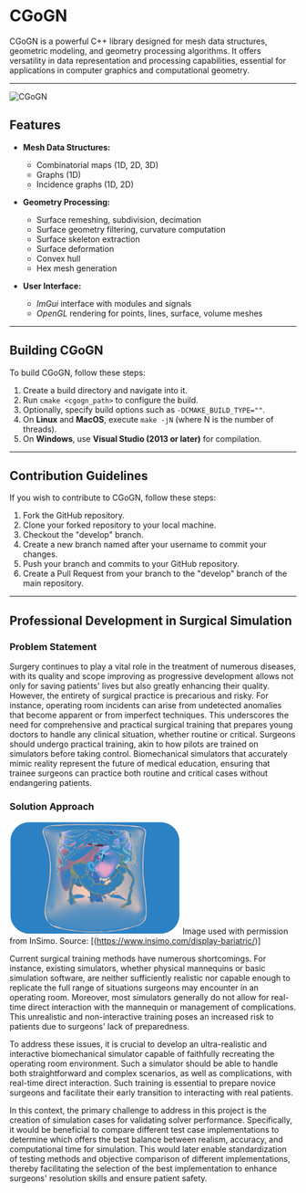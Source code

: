 # CGoGN

CGoGN is a powerful C++ library designed for mesh data structures, geometric modeling, and geometry processing algorithms. It offers versatility in data representation and processing capabilities, essential for applications in computer graphics and computational geometry.

---
![CGoGN](https://github.com/Hadiyehya00/Advanced-Evaluation-of-Biomechanical-Simulators/blob/main/cgogn.png)

## Features

- **Mesh Data Structures:**
  - Combinatorial maps (1D, 2D, 3D)
  - Graphs (1D)
  - Incidence graphs (1D, 2D)

- **Geometry Processing:**
  - Surface remeshing, subdivision, decimation
  - Surface geometry filtering, curvature computation
  - Surface skeleton extraction
  - Surface deformation
  - Convex hull
  - Hex mesh generation

- **User Interface:**
  - *ImGui* interface with modules and signals
  - *OpenGL* rendering for points, lines, surface, volume meshes

---

## Building CGoGN

To build CGoGN, follow these steps:

1. Create a build directory and navigate into it.
2. Run `cmake <cgogn_path>` to configure the build.
3. Optionally, specify build options such as `-DCMAKE_BUILD_TYPE=""`.
4. On **Linux** and **MacOS**, execute `make -jN` (where N is the number of threads).
5. On **Windows**, use **Visual Studio (2013 or later)** for compilation.

---

## Contribution Guidelines

If you wish to contribute to CGoGN, follow these steps:

1. Fork the GitHub repository.
2. Clone your forked repository to your local machine.
3. Checkout the "develop" branch.
4. Create a new branch named after your username to commit your changes.
5. Push your branch and commits to your GitHub repository.
6. Create a Pull Request from your branch to the "develop" branch of the main repository.

---

## Professional Development in Surgical Simulation

### Problem Statement

Surgery continues to play a vital role in the treatment of numerous diseases, with its quality and scope improving as progressive development allows not only for saving patients' lives but also greatly enhancing their quality. However, the entirety of surgical practice is precarious and risky. For instance, operating room incidents can arise from undetected anomalies that become apparent or from imperfect techniques. This underscores the need for comprehensive and practical surgical training that prepares young doctors to handle any clinical situation, whether routine or critical. Surgeons should undergo practical training, akin to how pilots are trained on simulators before taking control. Biomechanical simulators that accurately mimic reality represent the future of medical education, ensuring that trainee surgeons can practice both routine and critical cases without endangering patients.

### Solution Approach

![CGoGN](https://github.com/Hadiyehya00/Advanced-Evaluation-of-Biomechanical-Simulators/blob/main/endoscope.png)
Image used with permission from InSimo.
Source: [(https://www.insimo.com/display-bariatric/)]


Current surgical training methods have numerous shortcomings. For instance, existing simulators, whether physical mannequins or basic simulation software, are neither sufficiently realistic nor capable enough to replicate the full range of situations surgeons may encounter in an operating room. Moreover, most simulators generally do not allow for real-time direct interaction with the mannequin or management of complications. This unrealistic and non-interactive training poses an increased risk to patients due to surgeons' lack of preparedness.

To address these issues, it is crucial to develop an ultra-realistic and interactive biomechanical simulator capable of faithfully recreating the operating room environment. Such a simulator should be able to handle both straightforward and complex scenarios, as well as complications, with real-time direct interaction. Such training is essential to prepare novice surgeons and facilitate their early transition to interacting with real patients.

In this context, the primary challenge to address in this project is the creation of simulation cases for validating solver performance. Specifically, it would be beneficial to compare different test case implementations to determine which offers the best balance between realism, accuracy, and computational time for simulation. This would later enable standardization of testing methods and objective comparison of different implementations, thereby facilitating the selection of the best implementation to enhance surgeons' resolution skills and ensure patient safety.



